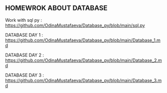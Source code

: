 ## HOMEWROK ABOUT DATABASE 

Work with sql py : https://github.com/OdinaMustafaeva/Database_py/blob/main/sql.py

DATABASE DAY 1 : https://github.com/OdinaMustafaeva/Database_py/blob/main/Database_1.md

DATABASE DAY 2 : https://github.com/OdinaMustafaeva/Database_py/blob/main/Database_2.md

DATABASE DAY 3 : https://github.com/OdinaMustafaeva/Database_py/blob/main/Database_3.md
 

